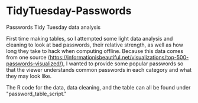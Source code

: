 # TidyTuesday-Passwords
Passwords Tidy Tuesday data analysis

First time making tables, so I attempted some light data analysis and cleaning to look at bad passwords, their relative strength, as well as how long they take to hack when computing offline. Because this data comes from one source (https://informationisbeautiful.net/visualizations/top-500-passwords-visualized/), I wanted to provide some popular passwords so that the viewer understands common passwords in each category and what they may look like.

The R code for the data, data cleaning, and the table can all be found under "password_table_script."
